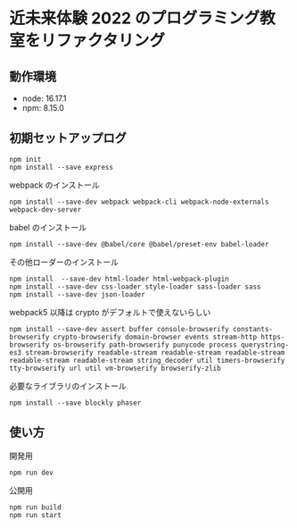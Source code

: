 # 近未来体験 2022 のプログラミング教室をリファクタリング

## 動作環境

- node: 16.17.1
- npm: 8.15.0

## 初期セットアップログ

```
npm init
npm install --save express
```

webpack のインストール

```
npm install --save-dev webpack webpack-cli webpack-node-externals webpack-dev-server
```

babel のインストール

```
npm install --save-dev @babel/core @babel/preset-env babel-loader
```

その他ローダーのインストール

```
npm install  --save-dev html-loader html-webpack-plugin
npm install --save-dev css-loader style-loader sass-loader sass
npm install --save-dev json-loader
```

webpack5 以降は crypto がデフォルトで使えないらしい

```
npm install --save-dev assert buffer console-browserify constants-browserify crypto-browserify domain-browser events stream-http https-browserify os-browserify path-browserify punycode process querystring-es3 stream-browserify readable-stream readable-stream readable-stream readable-stream readable-stream string_decoder util timers-browserify tty-browserify url util vm-browserify browserify-zlib
```

必要なライブラリのインストール

```
npm install --save blockly phaser
```

## 使い方

開発用

```
npm run dev
```

公開用

```
npm run build
npm run start
```
